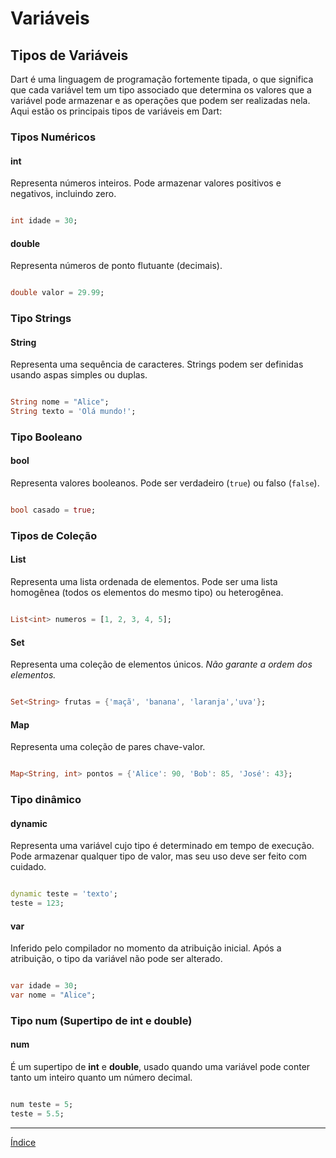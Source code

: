 # Variáveis

## Tipos de Variáveis

Dart é uma linguagem de programação fortemente tipada, o que significa que cada variável tem um tipo associado que determina os valores que a variável pode armazenar e as operações que podem ser realizadas nela. Aqui estão os principais tipos de variáveis em Dart:

### Tipos Numéricos

#### int
Representa números inteiros. Pode armazenar valores positivos e negativos, incluindo zero.

~~~dart

int idade = 30;
~~~

#### double
Representa números de ponto flutuante (decimais).

~~~dart

double valor = 29.99;
~~~

### Tipo Strings

#### String
Representa uma sequência de caracteres. Strings podem ser definidas usando aspas simples ou duplas.

~~~dart

String nome = "Alice";
String texto = 'Olá mundo!';
~~~

### Tipo Booleano

#### bool
Representa valores booleanos. Pode ser verdadeiro (`true`) ou falso (`false`).

~~~dart

bool casado = true;
~~~

### Tipos de Coleção

#### List
Representa uma lista ordenada de elementos. Pode ser uma lista homogênea (todos os elementos do mesmo tipo) ou heterogênea.

~~~dart

List<int> numeros = [1, 2, 3, 4, 5];
~~~

#### Set
Representa uma coleção de elementos únicos. *Não garante a ordem dos elementos.*

~~~dart

Set<String> frutas = {'maçã', 'banana', 'laranja','uva'};
~~~

#### Map
Representa uma coleção de pares chave-valor.

~~~dart

Map<String, int> pontos = {'Alice': 90, 'Bob': 85, 'José': 43};
~~~

### Tipo dinâmico

#### dynamic
Representa uma variável cujo tipo é determinado em tempo de execução. Pode armazenar qualquer tipo de valor, mas seu uso deve ser feito com cuidado.

~~~dart

dynamic teste = 'texto';
teste = 123;
~~~

#### var
Inferido pelo compilador no momento da atribuição inicial. Após a atribuição, o tipo da variável não pode ser alterado.

~~~dart

var idade = 30;
var nome = "Alice";
~~~

### Tipo num (Supertipo de int e double)

#### num
É um supertipo de **int** e **double**, usado quando uma variável pode conter tanto um inteiro quanto um número decimal.

~~~dart

num teste = 5;
teste = 5.5;
~~~

---
[Índice](README.md)
